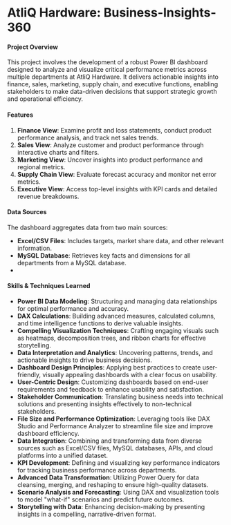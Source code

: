 # AtliQ Hardware: Business-Insights-360

#### Project Overview ####
This project involves the development of a robust Power BI dashboard designed to analyze and visualize critical performance metrics across multiple departments at AtliQ Hardware. It delivers actionable insights into finance, sales, marketing, supply chain, and executive functions, enabling stakeholders to make data-driven decisions that support strategic growth and operational efficiency.

#### Features ####
1. **Finance View**: Examine profit and loss statements, conduct product performance analysis, and track net sales trends.  
2. **Sales View**: Analyze customer and product performance through interactive charts and filters.  
3. **Marketing View**: Uncover insights into product performance and regional metrics.  
4. **Supply Chain View**: Evaluate forecast accuracy and monitor net error metrics.  
5. **Executive View**: Access top-level insights with KPI cards and detailed revenue breakdowns.  

#### Data Sources ####

The dashboard aggregates data from two main sources:  

- **Excel/CSV Files**: Includes targets, market share data, and other relevant information.  
- **MySQL Database**: Retrieves key facts and dimensions for all departments from a MySQL database.
- 
#### Skills & Techniques Learned ####

- **Power BI Data Modeling**: Structuring and managing data relationships for optimal performance and accuracy.  
- **DAX Calculations**: Building advanced measures, calculated columns, and time intelligence functions to derive valuable insights.  
- **Compelling Visualization Techniques**: Crafting engaging visuals such as heatmaps, decomposition trees, and ribbon charts for effective storytelling.  
- **Data Interpretation and Analytics**: Uncovering patterns, trends, and actionable insights to drive business decisions.  
- **Dashboard Design Principles**: Applying best practices to create user-friendly, visually appealing dashboards with a clear focus on usability.  
- **User-Centric Design**: Customizing dashboards based on end-user requirements and feedback to enhance usability and satisfaction.  
- **Stakeholder Communication**: Translating business needs into technical solutions and presenting insights effectively to non-technical stakeholders.  
- **File Size and Performance Optimization**: Leveraging tools like DAX Studio and Performance Analyzer to streamline file size and improve dashboard efficiency.  
- **Data Integration**: Combining and transforming data from diverse sources such as Excel/CSV files, MySQL databases, APIs, and cloud platforms into a unified dataset.  
- **KPI Development**: Defining and visualizing key performance indicators for tracking business performance across departments.  
- **Advanced Data Transformation**: Utilizing Power Query for data cleansing, merging, and reshaping to ensure high-quality datasets.  
- **Scenario Analysis and Forecasting**: Using DAX and visualization tools to model "what-if" scenarios and predict future outcomes.    
- **Storytelling with Data**: Enhancing decision-making by presenting insights in a compelling, narrative-driven format.  


